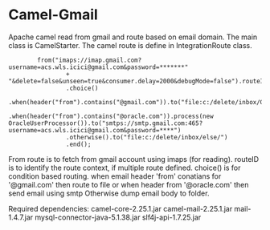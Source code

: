 # Camel-Gmail
Apache camel read from gmail and route based on email domain.
The main class is CamelStarter. 
The camel route is define in IntegrationRoute class.

			from("imaps://imap.gmail.com?username=acs.wls.icici@gmail.com&password=*******"
					+ "&delete=false&unseen=true&consumer.delay=2000&debugMode=false").routeId("TroyEmailPoller")
					.choice()
					.when(header("from").contains("@gmail.com")).to("file:c:/delete/inbox/Gmail/")
					.when(header("from").contains("@oracle.com")).process(new OracleUserProcessor()).to("smtps://smtp.gmail.com:465?username=acs.wls.icici@gmail.com&password=****")
					.otherwise().to("file:c:/delete/inbox/else/")
					.end();
          
 From route is to fetch from gmail account using imaps (for reading).
 routeID is to identify the route context, if multiple route defined.
 choice() is for condition based routing.
 when email header 'from' conatians for '@gmail.com' then route to file
 or when header from '@oracle.com' then send email using smtp 
 Otherwise dump email body to folder.
 
 Required dependencies:
 camel-core-2.25.1.jar
 camel-mail-2.25.1.jar
 mail-1.4.7.jar
 mysql-connector-java-5.1.38.jar
 slf4j-api-1.7.25.jar
 
